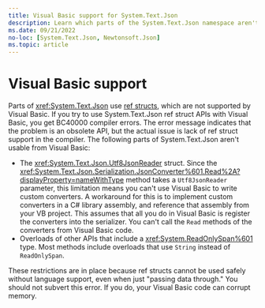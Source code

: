 ```yaml
---
title: Visual Basic support for System.Text.Json
description: Learn which parts of the System.Text.Json namespace aren't supported in Visual Basic.
ms.date: 09/21/2022
no-loc: [System.Text.Json, Newtonsoft.Json]
ms.topic: article
---
```


# Visual Basic support

Parts of <xref:System.Text.Json> use [ref structs](../../../csharp/language-reference/builtin-types/ref-struct.md), which are not supported by Visual Basic. If you try to use System.Text.Json ref struct APIs with Visual Basic, you get BC40000 compiler errors. The error message indicates that the problem is an obsolete API, but the actual issue is lack of ref struct support in the compiler. The following parts of System.Text.Json aren't usable from Visual Basic:

* The <xref:System.Text.Json.Utf8JsonReader> struct. Since the <xref:System.Text.Json.Serialization.JsonConverter%601.Read%2A?displayProperty=nameWithType> method takes a `Utf8JsonReader` parameter, this limitation means you can't use Visual Basic to write custom converters. A workaround for this is to implement custom converters in a C# library assembly, and reference that assembly from your VB project. This assumes that all you do in Visual Basic is register the converters into the serializer. You can't call the `Read` methods of the converters from Visual Basic code.
* Overloads of other APIs that include a <xref:System.ReadOnlySpan%601> type. Most methods include overloads that use `String` instead of `ReadOnlySpan`.

These restrictions are in place because ref structs cannot be used safely without language support, even when just "passing data through." You should not subvert this error. If you do, your Visual Basic code can corrupt memory.
